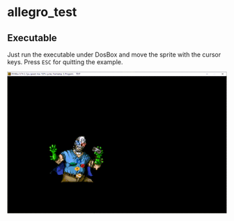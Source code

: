 # allegro_test

## Executable
Just run the executable under DosBox and move the sprite with the cursor keys. Press `ESC` for quitting the example.

![Screenshot](screenshot.png "Screenshot with the first DosBox-Allegro-Test")
